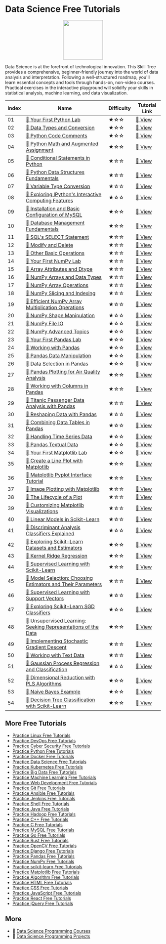 # Data Science Free Tutorials

<div align="center">
<img width="128px" src="https://file.labex.io/path/Ctx67nWJaNg4.png">
</div>

Data Science is at the forefront of technological innovation. This Skill Tree provides a comprehensive, beginner-friendly journey into the world of data analysis and interpretation. Following a well-structured roadmap, you'll learn essential concepts and tools through hands-on, non-video courses. Practical exercises in the interactive playground will solidify your skills in statistical analysis, machine learning, and data visualization.

|   Index | Name                                                                                                                                                          | Difficulty   | Tutorial Link                                                                                           |
|---------|---------------------------------------------------------------------------------------------------------------------------------------------------------------|--------------|---------------------------------------------------------------------------------------------------------|
|      01 | [📖 Your First Python Lab](https://labex.io/tutorials/python-your-first-python-lab-270256)                                                                     | ★☆☆          | [🔗 View](https://labex.io/tutorials/python-your-first-python-lab-270256)                                |
|      02 | [📖 Data Types and Conversion](https://labex.io/tutorials/python-data-types-and-conversion-290726)                                                             | ★☆☆          | [🔗 View](https://labex.io/tutorials/python-data-types-and-conversion-290726)                            |
|      03 | [📖 Python Code Comments](https://labex.io/tutorials/python-python-code-comments-72)                                                                           | ★☆☆          | [🔗 View](https://labex.io/tutorials/python-python-code-comments-72)                                     |
|      04 | [📖 Python Math and Augmented Assignment](https://labex.io/tutorials/python-python-math-and-augmented-assignment-88)                                           | ★☆☆          | [🔗 View](https://labex.io/tutorials/python-python-math-and-augmented-assignment-88)                     |
|      05 | [📖 Conditional Statements in Python](https://labex.io/tutorials/python-conditional-statements-in-python-290723)                                               | ★☆☆          | [🔗 View](https://labex.io/tutorials/python-conditional-statements-in-python-290723)                     |
|      06 | [📖 Python Data Structures Fundamentals](https://labex.io/tutorials/python-python-data-structures-fundamentals-74)                                             | ★☆☆          | [🔗 View](https://labex.io/tutorials/python-python-data-structures-fundamentals-74)                      |
|      07 | [📖 Variable Type Conversion](https://labex.io/tutorials/python-variable-type-conversion-95)                                                                   | ★☆☆          | [🔗 View](https://labex.io/tutorials/python-variable-type-conversion-95)                                 |
|      08 | [📖 Exploring IPython's Interactive Computing Features](https://labex.io/tutorials/python-exploring-ipython-s-interactive-computing-features-83)               | ★☆☆          | [🔗 View](https://labex.io/tutorials/python-exploring-ipython-s-interactive-computing-features-83)       |
|      09 | [📖 Installation and Basic Configuration of MySQL](https://labex.io/tutorials/linux-installation-and-basic-configuration-of-mysql-391538)                      | ★☆☆          | [🔗 View](https://labex.io/tutorials/linux-installation-and-basic-configuration-of-mysql-391538)         |
|      10 | [📖 Database Management Fundamentals](https://labex.io/tutorials/mysql-database-management-fundamentals-391537)                                                | ★☆☆          | [🔗 View](https://labex.io/tutorials/mysql-database-management-fundamentals-391537)                      |
|      11 | [📖 SQL's SELECT Statement](https://labex.io/tutorials/mysql-sql-s-select-statement-391541)                                                                    | ★☆☆          | [🔗 View](https://labex.io/tutorials/mysql-sql-s-select-statement-391541)                                |
|      12 | [📖 Modify and Delete](https://labex.io/tutorials/mysql-modify-and-delete-391539)                                                                              | ★☆☆          | [🔗 View](https://labex.io/tutorials/mysql-modify-and-delete-391539)                                     |
|      13 | [📖 Other Basic Operations](https://labex.io/tutorials/linux-other-basic-operations-391540)                                                                    | ★☆☆          | [🔗 View](https://labex.io/tutorials/linux-other-basic-operations-391540)                                |
|      14 | [📖 Your First NumPy Lab](https://labex.io/tutorials/numpy-your-first-numpy-lab-92735)                                                                         | ★☆☆          | [🔗 View](https://labex.io/tutorials/numpy-your-first-numpy-lab-92735)                                   |
|      15 | [📖 Array Attributes and Dtype](https://labex.io/tutorials/numpy-array-attributes-and-dtype-8027)                                                              | ★☆☆          | [🔗 View](https://labex.io/tutorials/numpy-array-attributes-and-dtype-8027)                              |
|      16 | [📖 NumPy Arrays and Data Types](https://labex.io/tutorials/numpy-numpy-arrays-and-data-types-4996)                                                            | ★☆☆          | [🔗 View](https://labex.io/tutorials/numpy-numpy-arrays-and-data-types-4996)                             |
|      17 | [📖 NumPy Array Operations](https://labex.io/tutorials/numpy-numpy-array-operations-1403)                                                                      | ★☆☆          | [🔗 View](https://labex.io/tutorials/numpy-numpy-array-operations-1403)                                  |
|      18 | [📖 NumPy Slicing and Indexing](https://labex.io/tutorials/numpy-numpy-slicing-and-indexing-352)                                                               | ★☆☆          | [🔗 View](https://labex.io/tutorials/numpy-numpy-slicing-and-indexing-352)                               |
|      19 | [📖 Efficient NumPy Array Multiplication Operations](https://labex.io/tutorials/numpy-efficient-numpy-array-multiplication-operations-5007)                    | ★☆☆          | [🔗 View](https://labex.io/tutorials/numpy-efficient-numpy-array-multiplication-operations-5007)         |
|      20 | [📖 NumPy Shape Manipulation](https://labex.io/tutorials/numpy-numpy-shape-manipulation-214)                                                                   | ★☆☆          | [🔗 View](https://labex.io/tutorials/numpy-numpy-shape-manipulation-214)                                 |
|      21 | [📖 NumPy File IO](https://labex.io/tutorials/numpy-numpy-file-io-127)                                                                                         | ★☆☆          | [🔗 View](https://labex.io/tutorials/numpy-numpy-file-io-127)                                            |
|      22 | [📖 NumPy Advanced Topics](https://labex.io/tutorials/numpy-numpy-advanced-topics-11)                                                                          | ★☆☆          | [🔗 View](https://labex.io/tutorials/numpy-numpy-advanced-topics-11)                                     |
|      23 | [📖 Your First Pandas Lab](https://labex.io/tutorials/pandas-your-first-pandas-lab-92727)                                                                      | ★☆☆          | [🔗 View](https://labex.io/tutorials/pandas-your-first-pandas-lab-92727)                                 |
|      24 | [📖 Working with Pandas](https://labex.io/tutorials/python-working-with-pandas-65430)                                                                          | ★☆☆          | [🔗 View](https://labex.io/tutorials/python-working-with-pandas-65430)                                   |
|      25 | [📖 Pandas Data Manipulation](https://labex.io/tutorials/python-pandas-data-manipulation-65431)                                                                | ★☆☆          | [🔗 View](https://labex.io/tutorials/python-pandas-data-manipulation-65431)                              |
|      26 | [📖 Data Selection in Pandas](https://labex.io/tutorials/python-data-selection-in-pandas-65432)                                                                | ★☆☆          | [🔗 View](https://labex.io/tutorials/python-data-selection-in-pandas-65432)                              |
|      27 | [📖 Pandas Plotting for Air Quality Analysis](https://labex.io/tutorials/python-pandas-plotting-for-air-quality-analysis-65433)                                | ★☆☆          | [🔗 View](https://labex.io/tutorials/python-pandas-plotting-for-air-quality-analysis-65433)              |
|      28 | [📖 Working with Columns in Pandas](https://labex.io/tutorials/python-working-with-columns-in-pandas-65434)                                                    | ★☆☆          | [🔗 View](https://labex.io/tutorials/python-working-with-columns-in-pandas-65434)                        |
|      29 | [📖 Titanic Passenger Data Analysis with Pandas](https://labex.io/tutorials/python-titanic-passenger-data-analysis-with-pandas-65435)                          | ★☆☆          | [🔗 View](https://labex.io/tutorials/python-titanic-passenger-data-analysis-with-pandas-65435)           |
|      30 | [📖 Reshaping Data with Pandas](https://labex.io/tutorials/python-reshaping-data-with-pandas-65436)                                                            | ★☆☆          | [🔗 View](https://labex.io/tutorials/python-reshaping-data-with-pandas-65436)                            |
|      31 | [📖 Combining Data Tables in Pandas](https://labex.io/tutorials/python-combining-data-tables-in-pandas-65437)                                                  | ★☆☆          | [🔗 View](https://labex.io/tutorials/python-combining-data-tables-in-pandas-65437)                       |
|      32 | [📖 Handling Time Series Data](https://labex.io/tutorials/python-handling-time-series-data-65438)                                                              | ★☆☆          | [🔗 View](https://labex.io/tutorials/python-handling-time-series-data-65438)                             |
|      33 | [📖 Pandas Textual Data](https://labex.io/tutorials/python-pandas-textual-data-65439)                                                                          | ★☆☆          | [🔗 View](https://labex.io/tutorials/python-pandas-textual-data-65439)                                   |
|      34 | [📖 Your First Matplotlib Lab](https://labex.io/tutorials/matplotlib-your-first-matplotlib-lab-92737)                                                          | ★☆☆          | [🔗 View](https://labex.io/tutorials/matplotlib-your-first-matplotlib-lab-92737)                         |
|      35 | [📖 Create a Line Plot with Matplotlib](https://labex.io/tutorials/python-create-a-line-plot-with-matplotlib-71147)                                            | ★☆☆          | [🔗 View](https://labex.io/tutorials/python-create-a-line-plot-with-matplotlib-71147)                    |
|      36 | [📖 Matplotlib Pyplot Interface Tutorial](https://labex.io/tutorials/matplotlib-matplotlib-pyplot-interface-tutorial-71148)                                    | ★☆☆          | [🔗 View](https://labex.io/tutorials/matplotlib-matplotlib-pyplot-interface-tutorial-71148)              |
|      37 | [📖 Image Plotting with Matplotlib](https://labex.io/tutorials/matplotlib-image-plotting-with-matplotlib-71149)                                                | ★☆☆          | [🔗 View](https://labex.io/tutorials/matplotlib-image-plotting-with-matplotlib-71149)                    |
|      38 | [📖 The Lifecycle of a Plot](https://labex.io/tutorials/python-the-lifecycle-of-a-plot-71150)                                                                  | ★☆☆          | [🔗 View](https://labex.io/tutorials/python-the-lifecycle-of-a-plot-71150)                               |
|      39 | [📖 Customizing Matplotlib Visualizations](https://labex.io/tutorials/matplotlib-customizing-matplotlib-visualizations-71151)                                  | ★☆☆          | [🔗 View](https://labex.io/tutorials/matplotlib-customizing-matplotlib-visualizations-71151)             |
|      40 | [📖 Linear Models in Scikit-Learn](https://labex.io/tutorials/ml-linear-models-in-scikit-learn-71093)                                                          | ★☆☆          | [🔗 View](https://labex.io/tutorials/ml-linear-models-in-scikit-learn-71093)                             |
|      41 | [📖 Discriminant Analysis Classifiers Explained](https://labex.io/tutorials/ml-discriminant-analysis-classifiers-explained-71094)                              | ★☆☆          | [🔗 View](https://labex.io/tutorials/ml-discriminant-analysis-classifiers-explained-71094)               |
|      42 | [📖 Exploring Scikit-Learn Datasets and Estimators](https://labex.io/tutorials/ml-exploring-scikit-learn-datasets-and-estimators-71095)                        | ★☆☆          | [🔗 View](https://labex.io/tutorials/ml-exploring-scikit-learn-datasets-and-estimators-71095)            |
|      43 | [📖 Kernel Ridge Regression](https://labex.io/tutorials/ml-kernel-ridge-regression-71096)                                                                      | ★☆☆          | [🔗 View](https://labex.io/tutorials/ml-kernel-ridge-regression-71096)                                   |
|      44 | [📖 Supervised Learning with Scikit-Learn](https://labex.io/tutorials/ml-supervised-learning-with-scikit-learn-71097)                                          | ★☆☆          | [🔗 View](https://labex.io/tutorials/ml-supervised-learning-with-scikit-learn-71097)                     |
|      45 | [📖 Model Selection: Choosing Estimators and Their Parameters](https://labex.io/tutorials/ml-model-selection-choosing-estimators-and-their-parameters-71098)   | ★☆☆          | [🔗 View](https://labex.io/tutorials/ml-model-selection-choosing-estimators-and-their-parameters-71098)  |
|      46 | [📖 Supervised Learning with Support Vectors](https://labex.io/tutorials/ml-supervised-learning-with-support-vectors-71099)                                    | ★☆☆          | [🔗 View](https://labex.io/tutorials/ml-supervised-learning-with-support-vectors-71099)                  |
|      47 | [📖 Exploring Scikit-Learn SGD Classifiers](https://labex.io/tutorials/ml-exploring-scikit-learn-sgd-classifiers-71100)                                        | ★☆☆          | [🔗 View](https://labex.io/tutorials/ml-exploring-scikit-learn-sgd-classifiers-71100)                    |
|      48 | [📖 Unsupervised Learning: Seeking Representations of the Data](https://labex.io/tutorials/ml-unsupervised-learning-seeking-representations-of-the-data-71101) | ★☆☆          | [🔗 View](https://labex.io/tutorials/ml-unsupervised-learning-seeking-representations-of-the-data-71101) |
|      49 | [📖 Implementing Stochastic Gradient Descent](https://labex.io/tutorials/ml-implementing-stochastic-gradient-descent-71102)                                    | ★☆☆          | [🔗 View](https://labex.io/tutorials/ml-implementing-stochastic-gradient-descent-71102)                  |
|      50 | [📖 Working with Text Data](https://labex.io/tutorials/ml-working-with-text-data-71103)                                                                        | ★☆☆          | [🔗 View](https://labex.io/tutorials/ml-working-with-text-data-71103)                                    |
|      51 | [📖 Gaussian Process Regression and Classification](https://labex.io/tutorials/ml-gaussian-process-regression-and-classification-71104)                        | ★☆☆          | [🔗 View](https://labex.io/tutorials/ml-gaussian-process-regression-and-classification-71104)            |
|      52 | [📖 Dimensional Reduction with PLS Algorithms](https://labex.io/tutorials/ml-dimensional-reduction-with-pls-algorithms-71105)                                  | ★☆☆          | [🔗 View](https://labex.io/tutorials/ml-dimensional-reduction-with-pls-algorithms-71105)                 |
|      53 | [📖 Naive Bayes Example](https://labex.io/tutorials/ml-naive-bayes-example-71106)                                                                              | ★☆☆          | [🔗 View](https://labex.io/tutorials/ml-naive-bayes-example-71106)                                       |
|      54 | [📖 Decision Tree Classification with Scikit-Learn](https://labex.io/tutorials/ml-decision-tree-classification-with-scikit-learn-71107)                        | ★☆☆          | [🔗 View](https://labex.io/tutorials/ml-decision-tree-classification-with-scikit-learn-71107)            |

## More Free Tutorials

- [Practice Linux Free Tutorials](https://github.com/labex-labs/linux-free-tutorials)
- [Practice DevOps Free Tutorials](https://github.com/labex-labs/devops-free-tutorials)
- [Practice Cyber Security Free Tutorials](https://github.com/labex-labs/cysec-free-tutorials)
- [Practice Python Free Tutorials](https://github.com/labex-labs/python-free-tutorials)
- [Practice Docker Free Tutorials](https://github.com/labex-labs/docker-free-tutorials)
- [Practice Data Science Free Tutorials](https://github.com/labex-labs/data-science-free-tutorials)
- [Practice Kubernetes Free Tutorials](https://github.com/labex-labs/kubernetes-free-tutorials)
- [Practice Big Data Free Tutorials](https://github.com/labex-labs/bigdata-free-tutorials)
- [Practice Machine Learning Free Tutorials](https://github.com/labex-labs/ml-free-tutorials)
- [Practice Web Development Free Tutorials](https://github.com/labex-labs/web-development-free-tutorials)
- [Practice Git Free Tutorials](https://github.com/labex-labs/git-free-tutorials)
- [Practice Ansible Free Tutorials](https://github.com/labex-labs/ansible-free-tutorials)
- [Practice Jenkins Free Tutorials](https://github.com/labex-labs/jenkins-free-tutorials)
- [Practice Shell Free Tutorials](https://github.com/labex-labs/shell-free-tutorials)
- [Practice Java Free Tutorials](https://github.com/labex-labs/java-free-tutorials)
- [Practice Hadoop Free Tutorials](https://github.com/labex-labs/hadoop-free-tutorials)
- [Practice C++ Free Tutorials](https://github.com/labex-labs/cpp-free-tutorials)
- [Practice C Free Tutorials](https://github.com/labex-labs/c-free-tutorials)
- [Practice MySQL Free Tutorials](https://github.com/labex-labs/mysql-free-tutorials)
- [Practice Go Free Tutorials](https://github.com/labex-labs/go-free-tutorials)
- [Practice Rust Free Tutorials](https://github.com/labex-labs/rust-free-tutorials)
- [Practice OpenCV Free Tutorials](https://github.com/labex-labs/opencv-free-tutorials)
- [Practice Django Free Tutorials](https://github.com/labex-labs/django-free-tutorials)
- [Practice Pandas Free Tutorials](https://github.com/labex-labs/pandas-free-tutorials)
- [Practice NumPy Free Tutorials](https://github.com/labex-labs/numpy-free-tutorials)
- [Practice scikit-learn Free Tutorials](https://github.com/labex-labs/sklearn-free-tutorials)
- [Practice Matplotlib Free Tutorials](https://github.com/labex-labs/matplotlib-free-tutorials)
- [Practice Algorithm Free Tutorials](https://github.com/labex-labs/algorithm-free-tutorials)
- [Practice HTML Free Tutorials](https://github.com/labex-labs/html-free-tutorials)
- [Practice CSS Free Tutorials](https://github.com/labex-labs/css-free-tutorials)
- [Practice JavaScript Free Tutorials](https://github.com/labex-labs/javascript-free-tutorials)
- [Practice React Free Tutorials](https://github.com/labex-labs/react-free-tutorials)
- [Practice jQuery Free Tutorials](https://github.com/labex-labs/jquery-free-tutorials)


## More

- 🔗 [Data Science Programming Courses](https://github.com/labex-labs/awesome-programming-courses)
- 🔗 [Data Science Programming Projects](https://github.com/labex-labs/awesome-programming-projects)

